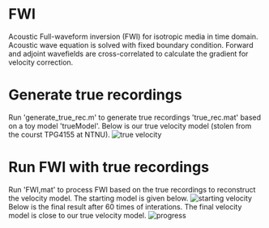 # FWI
Acoustic Full-waveform inversion (FWI) for isotropic media in time domain.\
Acoustic wave equation is solved with fixed boundary condition. Forward and adjoint wavefields are cross-correlated to calculate the gradient for velocity correction.

# Generate true recordings
Run 'generate_true_rec.m' to generate true recordings 'true_rec.mat' based on a toy model 'trueModel'. Below is our true velocity model (stolen from the courst TPG4155 at NTNU).
![true velocity](https://user-images.githubusercontent.com/45905048/68906553-f81c5b80-0744-11ea-90ab-1384d10d7f28.jpg)
# Run FWI with true recordings
Run 'FWI,mat' to process FWI based on the true recordings to reconstruct the velocity model. The starting model is given below.
![starting velocity](https://user-images.githubusercontent.com/45905048/68906711-855fb000-0745-11ea-812b-d576b0eb66ec.jpg)
Below is the final result after 60 times of interations. The final velocity model is close to our true velocity model.
![progress](https://user-images.githubusercontent.com/45905048/68906398-66145300-0744-11ea-85ae-a0602992f461.jpg)
